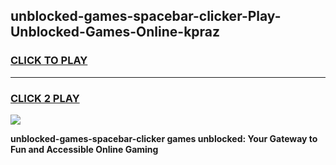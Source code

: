 
## unblocked-games-spacebar-clicker-Play-Unblocked-Games-Online-kpraz
<h3>
<a href="https://premium76.site?title=unblocked-games-spacebar-clicker&ref=25A">CLICK TO PLAY</a></h3>
<hr>

<h3>
<a href="https://premium76.site?title=unblocked-games-spacebar-clicker&ref=25A">CLICK 2 PLAY</a>
  
</h3>

<a href="https://premium76.site?title=unblocked-games-spacebar-clicker&ref=25A"><img src="https://clearcache.store/games.png"></a>


**unblocked-games-spacebar-clicker games unblocked: Your Gateway to Fun and Accessible Online Gaming**
